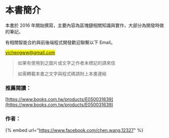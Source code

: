 # 本書簡介

本書於 2016 年開始撰寫，主要內容為區塊鏈相關知識與實作，大部分為開發時做的筆記。

有相關智能合約與前後端程式開發歡迎聯繫以下 Email。

<mark style="background-color:yellow;">yichengww@gmail.com</mark>

> 如果有使用到之圖片或文字之作者未標記的請來信
>
> 如需轉載本書之文字與程式碼請附上本書連結

### 推薦閱讀：

[https://www.books.com.tw/products/E050031639](https://www.books.com.tw/products/E050031639)

### 作者：

{% embed url="https://www.facebook.com/chen.wang.12327" %}

